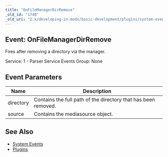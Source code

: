 ```yaml
---
title: "OnFileManagerDirRemove"
_old_id: "1740"
_old_uri: "2.x/developing-in-modx/basic-development/plugins/system-events/onfilemanagerdirremove"
---
```


## Event: OnFileManagerDirRemove

 Fires after removing a directory via the manager.

 Service: 1 - Parser Service Events 
 Group: None

## Event Parameters

 | Name      | Description                                                    |
 | --------- | -------------------------------------------------------------- |
 | directory | Contains the full path of the directory that has been removed. |
 | source    | Contains the mediasource object.                               |

## See Also

- [System Events](extending-modx/plugins/system-events)
- [Plugins](extending-modx/plugins)